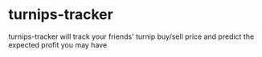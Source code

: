 # turnips-tracker
turnips-tracker will track your friends' turnip buy/sell price and predict the expected profit you may have
